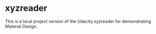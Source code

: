 xyzreader
=========

This is a local project version of the Udacity xyzreader for demonstrating Material Design.